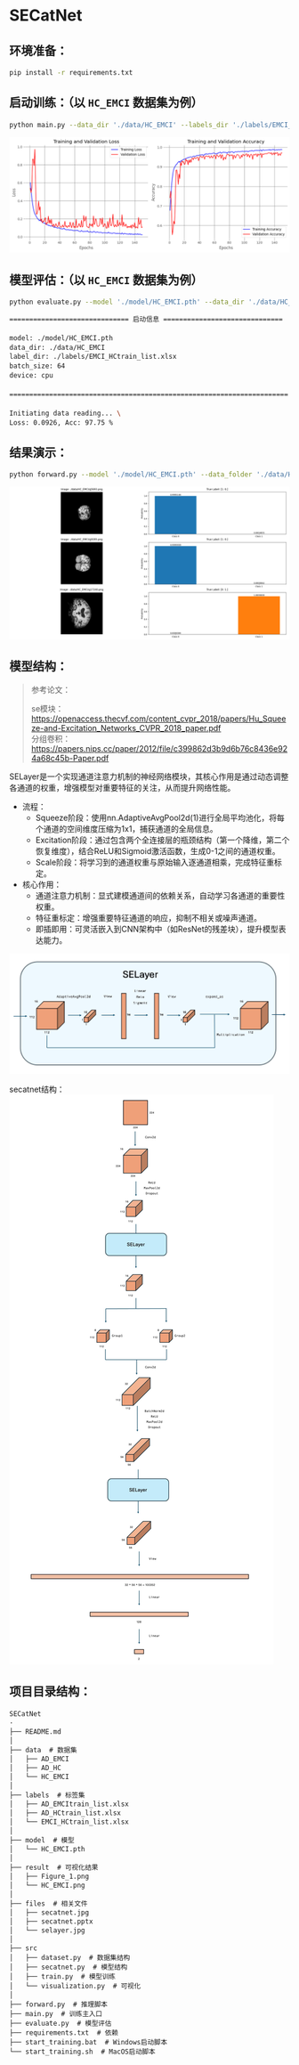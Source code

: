 # SECatNet


## 环境准备：
```bash
pip install -r requirements.txt
```
## 启动训练：（以 `HC_EMCI` 数据集为例）
```bash
python main.py --data_dir './data/HC_EMCI' --labels_dir './labels/EMCI_HCtrain_list.xlsx' --verbose
```
![训练过程](./result/HC_EMCI.png)
## 模型评估：（以 `HC_EMCI` 数据集为例）
```bash
python evaluate.py --model './model/HC_EMCI.pth' --data_dir './data/HC_EMCI' --label_dir './labels/EMCI_HCtrain_list.xlsx'
```
```bash
============================== 启动信息 ==============================

model: ./model/HC_EMCI.pth
data_dir: ./data/HC_EMCI
label_dir: ./labels/EMCI_HCtrain_list.xlsx
batch_size: 64
device: cpu

======================================================================

Initiating data reading... \
Loss: 0.0926, Acc: 97.75 %
```
## 结果演示：
```bash
python forward.py --model './model/HC_EMCI.pth' --data_folder './data/HC_EMCI' --label_dir './labels/EMCI_HCtrain_list.xlsx'
```
![结果演示](./result/Figure_1.png)

## 模型结构：

> 参考论文： 
> 
> se模块：https://openaccess.thecvf.com/content_cvpr_2018/papers/Hu_Squeeze-and-Excitation_Networks_CVPR_2018_paper.pdf \
> 分组卷积：https://papers.nips.cc/paper/2012/file/c399862d3b9d6b76c8436e924a68c45b-Paper.pdf

SELayer是一个实现通道注意力机制的神经网络模块，其核心作用是通过动态调整各通道的权重，增强模型对重要特征的关注，从而提升网络性能。
- 流程：
  - Squeeze阶段：使用nn.AdaptiveAvgPool2d(1)进行全局平均池化，将每个通道的空间维度压缩为1x1，捕获通道的全局信息。
  - Excitation阶段：通过包含两个全连接层的瓶颈结构（第一个降维，第二个恢复维度），结合ReLU和Sigmoid激活函数，生成0-1之间的通道权重。
  - Scale阶段：将学习到的通道权重与原始输入逐通道相乘，完成特征重标定。
- 核心作用：
  - 通道注意力机制：显式建模通道间的依赖关系，自动学习各通道的重要性权重。
  - 特征重标定：增强重要特征通道的响应，抑制不相关或噪声通道。
  - 即插即用：可灵活嵌入到CNN架构中（如ResNet的残差块），提升模型表达能力。

![SELayer](./files/selayer.jpg)

secatnet结构：
![SECatNet](./files/secatnet.jpg)
## 项目目录结构：
```
SECatNet
·
├── README.md
│
├── data  # 数据集
│   ├── AD_EMCI
│   ├── AD_HC
│   └── HC_EMCI
│
├── labels  # 标签集
│   ├── AD_EMCItrain_list.xlsx
│   ├── AD_HCtrain_list.xlsx
│   └── EMCI_HCtrain_list.xlsx
│
├── model  # 模型
│   └── HC_EMCI.pth
│
├── result  # 可视化结果
│   ├── Figure_1.png
│   └── HC_EMCI.png
│
├── files  # 相关文件
│   ├── secatnet.jpg
│   ├── secatnet.pptx
│   └── selayer.jpg
│
├── src
│   ├── dataset.py  # 数据集结构
│   ├── secatnet.py  # 模型结构
│   ├── train.py  # 模型训练
│   └── visualization.py  # 可视化
│
├── forward.py  # 推理脚本
├── main.py  # 训练主入口
├── evaluate.py  # 模型评估
├── requirements.txt  # 依赖
├── start_training.bat  # Windows启动脚本
└── start_training.sh  # MacOS启动脚本
```